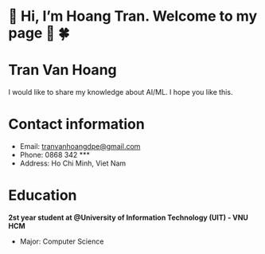 # 👋 Hi, I’m Hoang Tran. Welcome to my page :tulip: :four_leaf_clover:

# Tran Van Hoang
   I would like to share my knowledge about AI/ML. I hope you like this.


# Contact information
  - Email: tranvanhoangdpe@gmail.com
  - Phone: 0868 342 ***
  - Address: Ho Chi Minh, Viet Nam

# Education
  **2st year student at @University of Information Technology (UIT) - VNU HCM**
  - Major: Computer Science 
